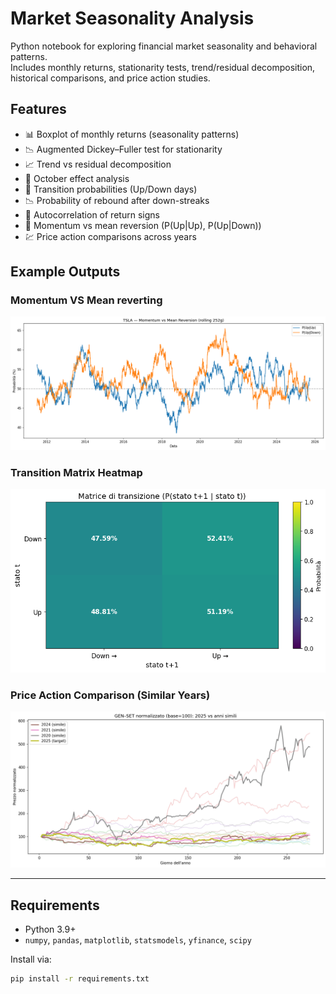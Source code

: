 # Market Seasonality Analysis

Python notebook for exploring financial market seasonality and behavioral patterns.  
Includes monthly returns, stationarity tests, trend/residual decomposition, historical comparisons, and price action studies.

## Features
- 📊 Boxplot of monthly returns (seasonality patterns)
- 📉 Augmented Dickey–Fuller test for stationarity
- 📈 Trend vs residual decomposition
- 🎃 October effect analysis
- 🔄 Transition probabilities (Up/Down days)
- 📉 Probability of rebound after down-streaks
- 📡 Autocorrelation of return signs
- 🔀 Momentum vs mean reversion (P(Up|Up), P(Up|Down))
- 💹 Price action comparisons across years

## Example Outputs

### Momentum VS Mean reverting
![Boxplot](momvsrev.png)

### Transition Matrix Heatmap
![Transition Matrix](matrix.png)

### Price Action Comparison (Similar Years)
![Price Action](season.png)

---

## Requirements
- Python 3.9+
- `numpy`, `pandas`, `matplotlib`, `statsmodels`, `yfinance`, `scipy`

Install via:
```bash
pip install -r requirements.txt
